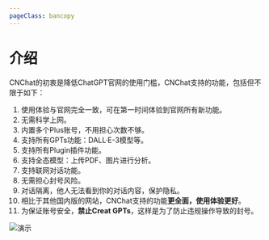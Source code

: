 ```yaml
---
pageClass: bancopy
---
```

# 介绍

CNChat的初衷是降低ChatGPT官网的使用门槛，CNChat支持的功能，包括但不限于如下：

1. 使用体验与官网完全一致，可在第一时间体验到官网所有新功能。
2. 无需科学上网。
3. 内置多个Plus账号，不用担心次数不够。
4. 支持所有GPTs功能：DALL·E-3模型等。
5. 支持所有Plugin插件功能。
6. 支持全态模型：上传PDF、图片进行分析。
7. 支持联网对话功能。
8. 无需担心封号风险。
9. 对话隔离，他人无法看到你的对话内容，保护隐私。
10. 相比于其他国内版的网站，CNChat支持的功能**更全面，使用体验更好**。
11. 为保证账号安全，**禁止Creat GPTs**，这样是为了防止违规操作导致的封号。

![演示](https://cdn.jerryz.com.cn/gh/YangguangZhou/CNChat-Docs@main/docs/public/1.png)